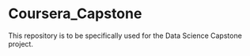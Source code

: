 # Coursera_Capstone
This repository is to be specifically used for the Data Science Capstone project.
